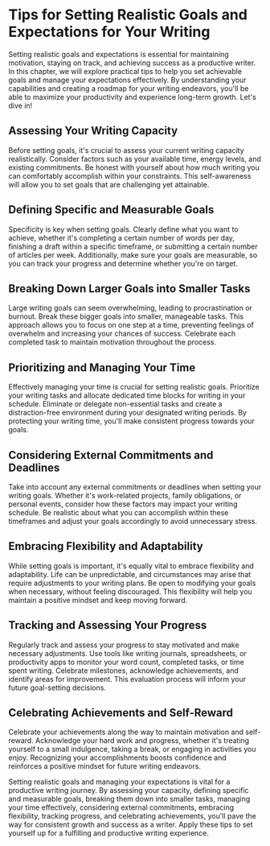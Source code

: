 # Tips for Setting Realistic Goals and Expectations for Your Writing

Setting realistic goals and expectations is essential for maintaining motivation, staying on track, and achieving success as a productive writer. In this chapter, we will explore practical tips to help you set achievable goals and manage your expectations effectively. By understanding your capabilities and creating a roadmap for your writing endeavors, you'll be able to maximize your productivity and experience long-term growth. Let's dive in!

## Assessing Your Writing Capacity

Before setting goals, it's crucial to assess your current writing capacity realistically. Consider factors such as your available time, energy levels, and existing commitments. Be honest with yourself about how much writing you can comfortably accomplish within your constraints. This self-awareness will allow you to set goals that are challenging yet attainable.

## Defining Specific and Measurable Goals

Specificity is key when setting goals. Clearly define what you want to achieve, whether it's completing a certain number of words per day, finishing a draft within a specific timeframe, or submitting a certain number of articles per week. Additionally, make sure your goals are measurable, so you can track your progress and determine whether you're on target.

## Breaking Down Larger Goals into Smaller Tasks

Large writing goals can seem overwhelming, leading to procrastination or burnout. Break these bigger goals into smaller, manageable tasks. This approach allows you to focus on one step at a time, preventing feelings of overwhelm and increasing your chances of success. Celebrate each completed task to maintain motivation throughout the process.

## Prioritizing and Managing Your Time

Effectively managing your time is crucial for setting realistic goals. Prioritize your writing tasks and allocate dedicated time blocks for writing in your schedule. Eliminate or delegate non-essential tasks and create a distraction-free environment during your designated writing periods. By protecting your writing time, you'll make consistent progress towards your goals.

## Considering External Commitments and Deadlines

Take into account any external commitments or deadlines when setting your writing goals. Whether it's work-related projects, family obligations, or personal events, consider how these factors may impact your writing schedule. Be realistic about what you can accomplish within these timeframes and adjust your goals accordingly to avoid unnecessary stress.

## Embracing Flexibility and Adaptability

While setting goals is important, it's equally vital to embrace flexibility and adaptability. Life can be unpredictable, and circumstances may arise that require adjustments to your writing plans. Be open to modifying your goals when necessary, without feeling discouraged. This flexibility will help you maintain a positive mindset and keep moving forward.

## Tracking and Assessing Your Progress

Regularly track and assess your progress to stay motivated and make necessary adjustments. Use tools like writing journals, spreadsheets, or productivity apps to monitor your word count, completed tasks, or time spent writing. Celebrate milestones, acknowledge achievements, and identify areas for improvement. This evaluation process will inform your future goal-setting decisions.

## Celebrating Achievements and Self-Reward

Celebrate your achievements along the way to maintain motivation and self-reward. Acknowledge your hard work and progress, whether it's treating yourself to a small indulgence, taking a break, or engaging in activities you enjoy. Recognizing your accomplishments boosts confidence and reinforces a positive mindset for future writing endeavors.

Setting realistic goals and managing your expectations is vital for a productive writing journey. By assessing your capacity, defining specific and measurable goals, breaking them down into smaller tasks, managing your time effectively, considering external commitments, embracing flexibility, tracking progress, and celebrating achievements, you'll pave the way for consistent growth and success as a writer. Apply these tips to set yourself up for a fulfilling and productive writing experience.
